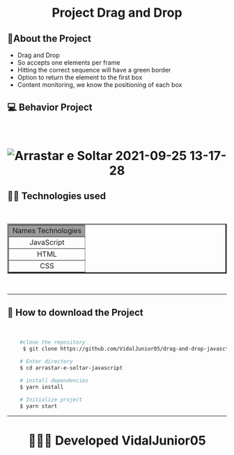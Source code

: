 <h1 align="center">
    Project Drag and Drop 
</h1>

## 📒About the Project
<ul>
    <li>Drag and Drop</li>
    <li>So accepts one elements per frame</li>
    <li>Hitting the correct sequence will have a green border</li>
    <li>Option to return the element to the first box</li>
    <li>Content monitoring, we know the positioning of each box</li>
</ul>

## 💻 Behavior Project 
<br/>
<h1 align="center">

![Arrastar e Soltar 2021-09-25 13-17-28](https://user-images.githubusercontent.com/84291331/134778452-72fdfe84-46a3-44b0-b40c-7e15887f09da.gif)

</h1>

## 🚀🔥 Technologies used 
<br/>
<table width="200px" border="3" align="center">
    <tr bgColor="#9a9b9c" align="center">
        <td>Names Technologies</td>
    </tr>
    <tr align="center">
        <td>JavaScript</td>
    </tr>
    <tr align="center">
        <td>HTML</td>
    </tr>
    <tr align="center">
        <td>CSS</td>
    </tr>
</table>
<br/>

---  

## 📁 How to download the Project 
<br/>

```bash 
    #clone the repository
     $ git clone https://github.com/VidalJunior05/drag-and-drop-javasctip.git
    
    # Enter directory
    $ cd arrastar-e-soltar-javascript

    # install dependencies
    $ yarn install

    # Initialize project
    $ yarn start
``` 

--- 

<h1 align="center">
👩‍💻🔰 Developed VidalJunior05
</h1>